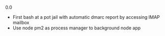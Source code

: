 0.0

* First bash at a pot jail with automatic dmarc report by accessing IMAP mailbox
* Use node pm2 as process manager to background node app
